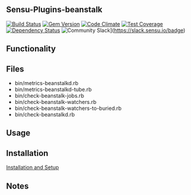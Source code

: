 ## Sensu-Plugins-beanstalk

[ ![Build Status](https://travis-ci.org/sensu-plugins/sensu-plugins-beanstalk.svg?branch=master)](https://travis-ci.org/sensu-plugins/sensu-plugins-beanstalk)
[![Gem Version](https://badge.fury.io/rb/sensu-plugins-beanstalk.svg)](http://badge.fury.io/rb/sensu-plugins-beanstalk)
[![Code Climate](https://codeclimate.com/github/sensu-plugins/sensu-plugins-beanstalk/badges/gpa.svg)](https://codeclimate.com/github/sensu-plugins/sensu-plugins-beanstalk)
[![Test Coverage](https://codeclimate.com/github/sensu-plugins/sensu-plugins-beanstalk/badges/coverage.svg)](https://codeclimate.com/github/sensu-plugins/sensu-plugins-beanstalk)
[![Dependency Status](https://gemnasium.com/sensu-plugins/sensu-plugins-beanstalk.svg)](https://gemnasium.com/sensu-plugins/sensu-plugins-beanstalk)
![Community Slack](https://slack.sensu.io/badge.svg)](https://slack.sensu.io/badge)

## Functionality

## Files

 * bin/metrics-beanstalkd.rb
 * bin/metrics-beanstalkd-tube.rb
 * bin/check-beanstalk-jobs.rb
 * bin/check-beanstalk-watchers.rb
 * bin/check-beanstalk-watchers-to-buried.rb
 * bin/check-beanstalkd.rb

## Usage

## Installation

[Installation and Setup](http://sensu-plugins.io/docs/installation_instructions.html)


## Notes
